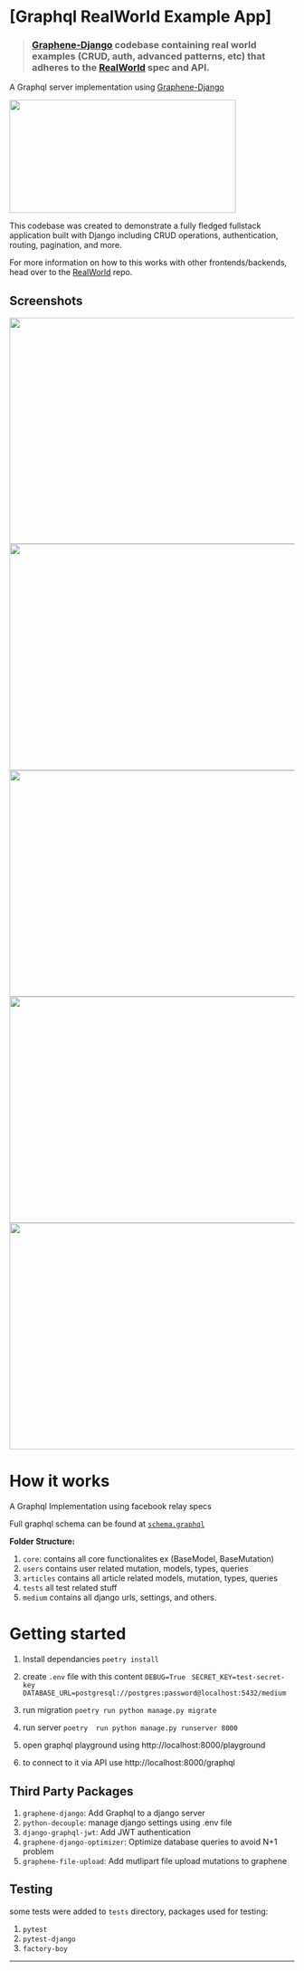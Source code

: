 
 
# [Graphql RealWorld Example App] 


> ### [Graphene-Django](https://docs.graphene-python.org/projects/django/en/latest/#graphene-django) codebase containing real world examples (CRUD, auth, advanced patterns, etc) that adheres to the [RealWorld](https://github.com/gothinkster/realworld) spec and API.

A Graphql server implementation using [Graphene-Django](https://docs.graphene-python.org/projects/django/en/latest/#graphene-django)

<img src="https://raw.githubusercontent.com/ramzitannous/medium-graphql-backend/master/logo.png" height="200" width="400"/>

This codebase was created to demonstrate a fully fledged fullstack application built with Django including CRUD operations, authentication, routing, pagination, and more.

For more information on how to this works with other frontends/backends, head over to the [RealWorld](https://github.com/gothinkster/realworld) repo.
## Screenshots

<img src="https://raw.githubusercontent.com/ramzitannous/medium-graphql-backend/master/example_images/article_query.png" width="800" height="400"/>

<img src="https://raw.githubusercontent.com/ramzitannous/medium-graphql-backend/master/example_images/add_article.png" width="800" height="400"/>

<img src="https://raw.githubusercontent.com/ramzitannous/medium-graphql-backend/master/example_images/add_comment.png" width="800" height="400"/>

<img src="https://raw.githubusercontent.com/ramzitannous/medium-graphql-backend/master/example_images/get_profile.png" width="800" height="400"/>

<img src="https://raw.githubusercontent.com/ramzitannous/medium-graphql-backend/master/example_images/current_user.png" width="800" height="400"/>

# How it works
A Graphql Implementation using facebook relay specs

Full graphql schema can be found at [`schema.graphql`](https://github.com/ramzitannous/medium-graphql-backend/blob/master/schema.graphql)

**Folder Structure:**
1) `core`: contains all core functionalites ex (BaseModel, BaseMutation)
2) `users` contains user related mutation, models, types, queries
3) `articles` contains all article related models, mutation, types, queries
4) `tests` all test related stuff
5) `medium` contains all django urls, settings, and others.

# Getting started

1) Install dependancies
`poetry install`

2) create `.env` file with this content
`DEBUG=True ` 
`SECRET_KEY=test-secret-key`
 `DATABASE_URL=postgresql://postgres:password@localhost:5432/medium`
 3) run migration
 `poetry run python manage.py migrate`
4) run server
`poetry  run python manage.py runserver 8000`
5) open graphql playground using http://localhost:8000/playground
6) to connect to it via API use http://localhost:8000/graphql


## Third Party Packages
1) `graphene-django`: Add Graphql to a django server
2) `python-decouple`: manage django settings using .env file
3) `django-graphql-jwt`: Add JWT authentication
4) `graphene-django-optimizer`: Optimize database queries to avoid N+1 problem
5) `graphene-file-upload`: Add mutlipart file upload mutations to graphene

## Testing
some tests were added to `tests` directory, packages used for testing:
1) `pytest`
2) `pytest-django`
3) `factory-boy`
****

